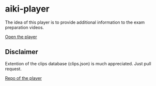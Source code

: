 # aiki-player
The idea of this player is to provide additional information to the exam preparation videos. 

[Open the player](https://anick107.github.io/aiki-player/docs/aiki-player.html)

## Disclaimer

Extention of the clips database (clips.json) is much appreciated. Just pull request.

[Repo of the player](https://github.com/anick107/aiki-player)